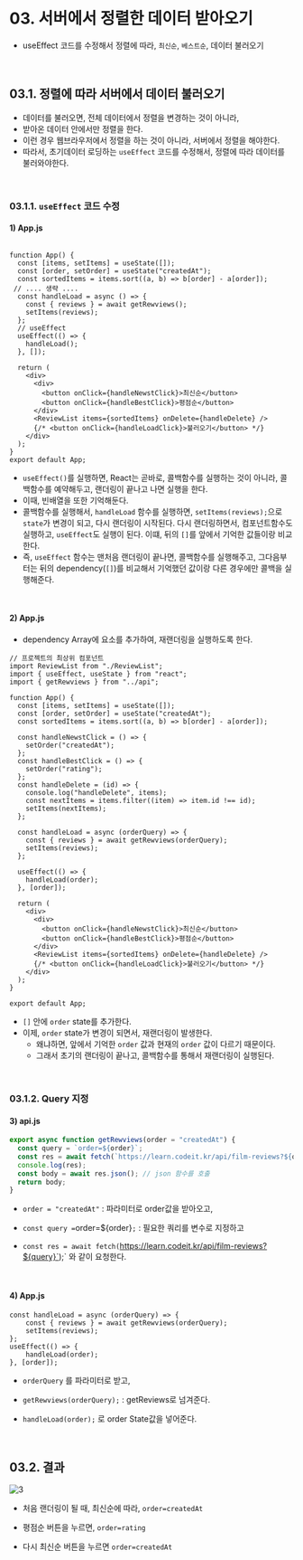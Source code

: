 # 03. 서버에서 정렬한 데이터 받아오기

- useEffect 코드를 수정해서 정렬에 따라, `최신순`, `베스트순`, 데이터 불러오기

<br/>

## 03.1. 정렬에 따라 서버에서 데이터 불러오기

- 데이터를 불러오면, 전체 데이터에서 정렬을 변경하는 것이 아니라, 
- 받아온 데이터 안에서만 정렬을 한다.
- 이런 경우 웹브라우저에서 정렬을 하는 것이 아니라, 서버에서 정렬을 해야한다.
- 따라서, 초기데이터 로딩하는 `useEffect` 코드를 수정해서, 정렬에 따라 데이터를 불러와야한다.

<br/>

### 03.1.1. `useEffect` 코드 수정

#### 1) App.js

```react

function App() {
  const [items, setItems] = useState([]);
  const [order, setOrder] = useState("createdAt");
  const sortedItems = items.sort((a, b) => b[order] - a[order]);
 // .... 생략 ....
  const handleLoad = async () => {
    const { reviews } = await getRewviews();
    setItems(reviews);
  };
  // useEffect
  useEffect(() => {
    handleLoad();
  }, []);

  return (
    <div>
      <div>
        <button onClick={handleNewstClick}>최신순</button>
        <button onClick={handleBestClick}>평점순</button>
      </div>
      <ReviewList items={sortedItems} onDelete={handleDelete} />
      {/* <button onClick={handleLoadClick}>불러오기</button> */}
    </div>
  );
}
export default App;
```

- `useEffect()`를 실행하면, React는 곧바로, 콜백함수를 실행하는 것이 아니라, 콜백함수를 예약해두고, 랜더링이 끝나고 나면 실행을 한다.
- 이때, 빈배열을 또한 기억해둔다.
- 콜백함수를 실행해서, `handleLoad` 함수를 실행하면, `setItems(reviews);`으로  `state`가 변경이 되고, 다시 랜더링이 시작된다. 다시 랜더링하면서, 컴포넌트함수도 실행하고, `useEffect`도 실행이 된다. 이떄, 뒤의 `[]`를 앞에서 기억한 값들이랑 비교한다.
- 즉, `useEffect` 함수는 맨처음 랜더링이 끝나면, 콜백함수를 실행해주고, 그다음부터는 뒤의 dependency(`[]`)를 비교해서 기억했던 값이랑 다른 경우에만 콜백을 실행해준다. 

<br/>

#### 2) App.js

- dependency Array에 요소를 추가하여, 재랜더링을 실행하도록 한다.

```react
// 프로젝트의 최상위 컴포넌트
import ReviewList from "./ReviewList";
import { useEffect, useState } from "react";
import { getRewviews } from "../api";

function App() {
  const [items, setItems] = useState([]);
  const [order, setOrder] = useState("createdAt");
  const sortedItems = items.sort((a, b) => b[order] - a[order]);

  const handleNewstClick = () => {
    setOrder("createdAt");
  };
  const handleBestClick = () => {
    setOrder("rating");
  };
  const handleDelete = (id) => {
    console.log("handleDelete", items);
    const nextItems = items.filter((item) => item.id !== id);
    setItems(nextItems);
  };

  const handleLoad = async (orderQuery) => {
    const { reviews } = await getRewviews(orderQuery);
    setItems(reviews);
  };

  useEffect(() => {
    handleLoad(order);
  }, [order]);

  return (
    <div>
      <div>
        <button onClick={handleNewstClick}>최신순</button>
        <button onClick={handleBestClick}>평점순</button>
      </div>
      <ReviewList items={sortedItems} onDelete={handleDelete} />
      {/* <button onClick={handleLoadClick}>불러오기</button> */}
    </div>
  );
}

export default App;

```

- `[]` 안에 `order` state를 추가한다.
- 이제, `order` state가 변경이 되면서, 재랜더링이 발생한다.
  - 왜냐하면, 앞에서 기억한 `order` 값과 현재의 `order` 값이 다르기 때문이다. 
  - 그래서 초기의 랜더링이 끝나고, 콜백함수를 통해서 재랜더링이 실행된다.

<br/>

### 03.1.2. Query 지정

#### 3) api.js

```js
export async function getRewviews(order = "createdAt") {
  const query = `order=${order}`;
  const res = await fetch(`https://learn.codeit.kr/api/film-reviews?${query}`);
  console.log(res);
  const body = await res.json(); // json 함수를 호출
  return body;
}
```

- `order = "createdAt"`  : 파라미터로 order값을 받아오고,
- ` const query = `order=${order}`;`  : 필요한 쿼리를 변수로 지정하고

- `const res = await fetch(`https://learn.codeit.kr/api/film-reviews?${query}`);` 와 같이 요청한다.

<br/>

#### 4) App.js

```react
const handleLoad = async (orderQuery) => {
    const { reviews } = await getRewviews(orderQuery);
    setItems(reviews);
};
useEffect(() => {
    handleLoad(order);
}, [order]);

```

- `orderQuery` 를 파라미터로 받고, 

- `getRewviews(orderQuery);` : getReviews로 넘겨준다. 

- `handleLoad(order);` 로 order State값을 넣어준다.

<br/>

## 03.2. 결과

![3](https://github.com/ohtaekwon/TIL/blob/master/React/React-Data/2_%EB%8D%B0%EC%9D%B4%ED%84%B0_%EA%B0%80%EC%A0%B8%EC%98%A4%EA%B8%B0/img/3.gif?raw=true)

- 처음 랜더링이 될 때, 최신순에 따라, `order=createdAt`

- 평점순 버튼을 누르면, `order=rating`
- 다시 최신순 버튼을 누르면 `order=createdAt`

